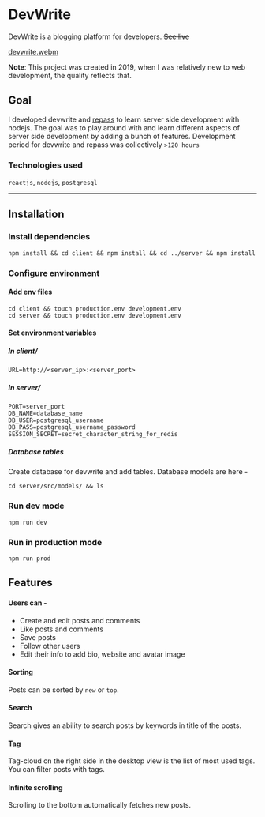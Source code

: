 # DevWrite
DevWrite is a blogging platform for developers.
[~~See live~~](http://devwrite.nareshbhusal.com)

[devwrite.webm](https://user-images.githubusercontent.com/45526441/185385976-3f93536a-7e74-4833-907f-a2a59949cd4f.webm)

**Note**: This project was created in 2019, when I was relatively new to web development, the quality reflects that.

## Goal
I developed devwrite and [repass](https://github.com/repass) to learn server side development with nodejs. The goal was to play around with and learn different aspects of server side development by adding a bunch of features.
Development period for devwrite and repass was collectively ```>120 hours```

### Technologies used
```reactjs```, ```nodejs```, ```postgresql```

---

## Installation
### Install dependencies
```
npm install && cd client && npm install && cd ../server && npm install
```

### Configure environment
#### Add env files
```
cd client && touch production.env development.env
cd server && touch production.env development.env
```

#### Set environment variables
##### In client/
```
URL=http://<server_ip>:<server_port>
```

##### In server/
```
PORT=server_port
DB_NAME=database_name
DB_USER=postgresql_username
DB_PASS=postgresql_username_password
SESSION_SECRET=secret_character_string_for_redis
```

##### Database tables
Create database for devwrite and add tables. Database models are here -
```
cd server/src/models/ && ls
```

### Run dev mode
```
npm run dev
```

### Run in production mode
```
npm run prod
```

## Features

#### Users can - 
  * Create and edit posts and comments
  * Like posts and comments
  * Save posts
  * Follow other users
  * Edit their info to add bio, website and avatar image
 
#### Sorting
Posts can be sorted by ```new``` or ```top```.

#### Search
Search gives an ability to search posts by keywords in title of the posts.

#### Tag
Tag-cloud on the right side in the desktop view is the list of most used tags. You can filter posts with tags.

#### Infinite scrolling
Scrolling to the bottom automatically fetches new posts.
